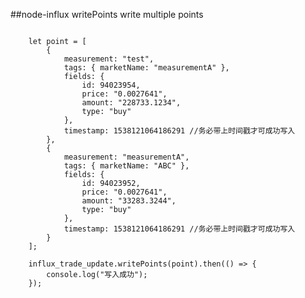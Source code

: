 ##node-influx writePoints write multiple points

<pre><code>
	let point = [
		{
			measurement: "test",
			tags: { marketName: "measurementA" },
			fields: {
				id: 94023954,
				price: "0.0027641",
				amount: "228733.1234",
				type: "buy"
			},
			timestamp: 1538121064186291 //务必带上时间戳才可成功写入
		},
		{
			measurement: "measurementA",
			tags: { marketName: "ABC" },
			fields: {
				id: 94023952,
				price: "0.0027641",
				amount: "33283.3244",
				type: "buy"
			},
			timestamp: 1538121064186291 //务必带上时间戳才可成功写入
		}
	];

	influx_trade_update.writePoints(point).then(() => {
		console.log("写入成功");
	});
</code></pre>